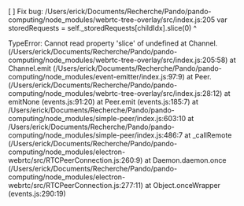 [ ] Fix bug:
/Users/erick/Documents/Recherche/Pando/pando-computing/node_modules/webrtc-tree-overlay/src/index.js:205
      var storedRequests = self._storedRequests[childIdx].slice(0)
                                                         ^

TypeError: Cannot read property 'slice' of undefined
    at Channel.<anonymous> (/Users/erick/Documents/Recherche/Pando/pando-computing/node_modules/webrtc-tree-overlay/src/index.js:205:58)
    at Channel.emit (/Users/erick/Documents/Recherche/Pando/pando-computing/node_modules/event-emitter/index.js:97:9)
    at Peer.<anonymous> (/Users/erick/Documents/Recherche/Pando/pando-computing/node_modules/webrtc-tree-overlay/src/index.js:28:12)
    at emitNone (events.js:91:20)
    at Peer.emit (events.js:185:7)
    at /Users/erick/Documents/Recherche/Pando/pando-computing/node_modules/simple-peer/index.js:603:10
    at /Users/erick/Documents/Recherche/Pando/pando-computing/node_modules/simple-peer/index.js:486:7
    at _callRemote (/Users/erick/Documents/Recherche/Pando/pando-computing/node_modules/electron-webrtc/src/RTCPeerConnection.js:260:9)
    at Daemon.daemon.once (/Users/erick/Documents/Recherche/Pando/pando-computing/node_modules/electron-webrtc/src/RTCPeerConnection.js:277:11)
    at Object.onceWrapper (events.js:290:19)
